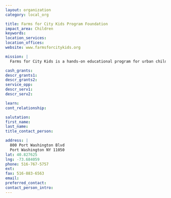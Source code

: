 ```yaml
---
layout: organization
category: local_org

title: Farms for City Kids Program Foundation
impact_area: Children
keywords: 
location_services: 
location_offices: 
website: www.farmsforcitykids.org

mission: |
  Farms for City Kids is a hands-on educational program for urban children that focuses on practical learning and teamwork as kids care for farm animals and crops.

cash_grants: 
descr_grants1: 
descr_grants2: 
service_opp: 
descr_serv1: 
descr_serv2: 

learn: 
cont_relationship: 

salutation: 
first_name: 
last_name: 
title_contact_person: 

address: |
  800 Port Washington Blvd  
  Port Washington NY 11050
lat: 40.827625
lng: -73.684059
phone: 516-767-5757
ext: 
fax: 516-883-6563
email: 
preferred_contact: 
contact_person_intro: 
---
```

